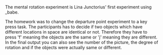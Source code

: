 The mental rotation experiment is Lina Junctorius' first experiment using _babe.

The homework was to change the departure point experiment to a key press task. The participants has to decide if two objects which have different locations in space are identical or not. Therefore they have to press 'f' meaning the objects are the same or 'j' meaning they are different.
In the final output you can also see the number of the picture, the degree of rotation and if the objects were actually same or different.
